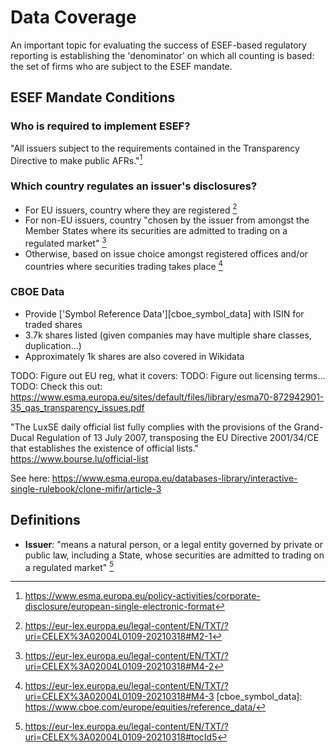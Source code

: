 # Data Coverage

An important topic for evaluating the success of ESEF-based regulatory reporting
is establishing the 'denominator' on which all counting is based: the set of firms
who are subject to the ESEF mandate.


## ESEF Mandate Conditions

### Who is required to implement ESEF?

"All issuers subject to the requirements contained in the Transparency Directive to make public AFRs."[^2]

### Which country regulates an issuer's disclosures?

- For EU issuers, country where they are registered [^3]
- For non-EU issuers, country "chosen by the issuer from amongst the Member States where its securities are admitted to trading on a regulated market" [^4]
- Otherwise, based on issue choice amongst registered offices and/or countries where securities trading takes place [^5]


### CBOE Data

- Provide ['Symbol Reference Data'][cboe_symbol_data] with ISIN for traded shares
- 3.7k shares listed (given companies may have multiple share classes, duplication...)
- Approximately 1k shares are also covered in Wikidata

TODO: Figure out EU reg, what it covers:
TODO: Figure out licensing terms...
TODO: Check this out: <https://www.esma.europa.eu/sites/default/files/library/esma70-872942901-35_qas_transparency_issues.pdf>

"The LuxSE daily official list fully complies with the provisions of the Grand-Ducal Regulation of 13 July 2007, transposing the EU Directive 2001/34/CE that establishes the existence of official lists." <https://www.bourse.lu/official-list>

See here: <https://www.esma.europa.eu/databases-library/interactive-single-rulebook/clone-mifir/article-3>

## Definitions

- **Issuer**: "means a natural person, or a legal entity governed by private or public law, including a State,
  whose securities are admitted to trading on a regulated market" [^1]

[^1]: https://eur-lex.europa.eu/legal-content/EN/TXT/?uri=CELEX%3A02004L0109-20210318#tocId5
[^2]: https://www.esma.europa.eu/policy-activities/corporate-disclosure/european-single-electronic-format
[^3]: https://eur-lex.europa.eu/legal-content/EN/TXT/?uri=CELEX%3A02004L0109-20210318#M2-1
[^4]: https://eur-lex.europa.eu/legal-content/EN/TXT/?uri=CELEX%3A02004L0109-20210318#M4-2
[^5]: https://eur-lex.europa.eu/legal-content/EN/TXT/?uri=CELEX%3A02004L0109-20210318#M4-3
[cboe_symbol_data]: https://www.cboe.com/europe/equities/reference_data/
